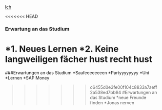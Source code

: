 [Ich](./Ich.md)

<<<<<<< HEAD
### Erwartung an das Studium 
*1. Neues Lernen
*2. Keine langweiligen fächer hust recht hust
=======
###Erwartungen an das Studium
*Saufeeeeeeeen
*Partyyyyyyyy
*Uni 
*Lernen
*SAP Money
>>>>>>> c6455d0e3fe00f104c8833a7aeff2a538ed7bb94
#Erwartungen an das Studium
*neue Freunde finden
*Jonas nerven
